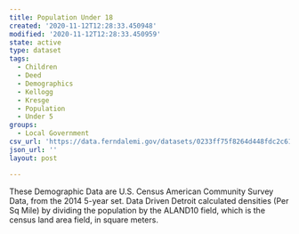 ```yaml
---
title: Population Under 18
created: '2020-11-12T12:28:33.450948'
modified: '2020-11-12T12:28:33.450959'
state: active
type: dataset
tags:
  - Children
  - Deed
  - Demographics
  - Kellogg
  - Kresge
  - Population
  - Under 5
groups:
  - Local Government
csv_url: 'https://data.ferndalemi.gov/datasets/0233ff75f8264d448fdc2c61b4133b5d_1.csv'
json_url: ''
layout: post

---
```

These Demographic Data are U.S. Census American Community Survey Data, from the 2014 5-year set. Data Driven Detroit calculated densities (Per Sq Mile) by dividing the population by the ALAND10 field, which is the census land area field, in square meters. 
